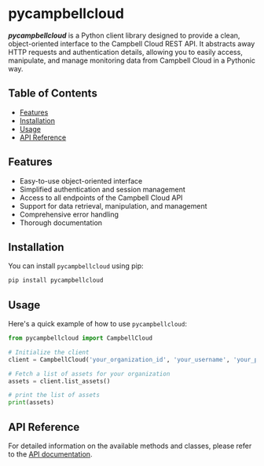 # pycampbellcloud

**_pycampbellcloud_** is a Python client library designed to provide a clean, object-oriented interface to the Campbell Cloud REST API. It abstracts away HTTP requests and authentication details, allowing you to easily access, manipulate, and manage monitoring data from Campbell Cloud in a Pythonic way.

## Table of Contents

- [Features](#features)
- [Installation](#installation)
- [Usage](#usage)
- [API Reference](#api-reference)

## Features

- Easy-to-use object-oriented interface
- Simplified authentication and session management
- Access to all endpoints of the Campbell Cloud API
- Support for data retrieval, manipulation, and management
- Comprehensive error handling
- Thorough documentation

## Installation

You can install `pycampbellcloud` using pip:

```bash
pip install pycampbellcloud
```

## Usage

Here's a quick example of how to use `pycampbellcloud`:
```python
from pycampbellcloud import CampbellCloud

# Initialize the client
client = CampbellCloud('your_organization_id', 'your_username', 'your_password')

# Fetch a list of assets for your organization
assets = client.list_assets()

# print the list of assets
print(assets)
```

## API Reference

For detailed information on the available methods and classes, please refer to the [API documentation](https://us-west-2.campbell-cloud.com/api/v1/docs/).
